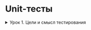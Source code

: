 # Unit-тесты

<details>
<summary>Урок 1. Цели и смысл тестирования</summary>

- Задание 1. \*\* В классе Calculator создайте метод calculateDiscount, который принимает сумму покупки и процент скидки и возвращает сумму с учетом скидки. Ваша задача - проверить этот метод с использованием библиотеки AssertJ. Если метод calculateDiscount получает недопустимые аргументы, он должен выбрасывать исключение ArithmeticException. Не забудьте написать тесты для проверки этого поведения.

- Задание 2. (необязательное).\*\*
  Мы хотим улучшить функциональность нашего интернет-магазина. Ваша задача - добавить два новых метода в класс Shop:
  Метод sortProductsByPrice(), который сортирует список продуктов по стоимости. Метод getMostExpensiveProduct(), который возвращает самый дорогой продукт. Напишите тесты, чтобы проверить, что магазин хранит верный список продуктов (правильное количество продуктов, верное содержимое корзины).
  Напишите тесты для проверки корректности работы метода getMostExpensiveProduct. Напишите тесты для проверки корректности работы метода sortProductsByPrice (проверьте правильность сортировки). Используйте класс Product для создания экземпляров продуктов и класс Shop для написания методов сортировки и тестов.

#### \*\*Домашнее задание на этом курсе можно сдать в формате, который вам удобнее всего. Вот два предложенных варианта:

- Ссылка на репозиторий Git: Создайте репозиторий для вашего проекта на платформе для хостинга исходного кода (например, GitHub, GitLab или Bitbucket). Ваш код, тесты и все необходимые файлы должны быть доступны в репозитории. При отправке домашнего задания просто предоставьте ссылку на ваш репозиторий или пулл реквест.

- Прикрепленный архив: Если вы предпочитаете не использовать Git, вы можете просто упаковать все свои файлы проекта (код, тесты и т.д.) в архив (zip или tar.gz) и прикрепить этот архив к вашей работе.

Пожалуйста, убедитесь, что в любом случае ваш код легко доступен и может быть проверен без проблем. Напоминаем, что важным элементом вашего домашнего задания является ваш код, тесты, отчет о покрытии кода тестами, а также обоснование выбора сценариев для тестирования.

</details>
